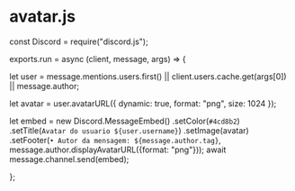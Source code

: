 # avatar.js
const Discord = require("discord.js"); 

exports.run = async (client, message, args) => {

  let user = message.mentions.users.first() || client.users.cache.get(args[0]) || message.author;
  
  let avatar = user.avatarURL({ dynamic: true, format: "png", size: 1024 });

  let embed = new Discord.MessageEmbed() 
    .setColor(`#4cd8b2`) 
    .setTitle(`Avatar do usuario ${user.username}`) 
    .setImage(avatar) 
    .setFooter(`• Autor da mensagem: ${message.author.tag}`, message.author.displayAvatarURL({format: "png"}));
 await message.channel.send(embed); 

};
